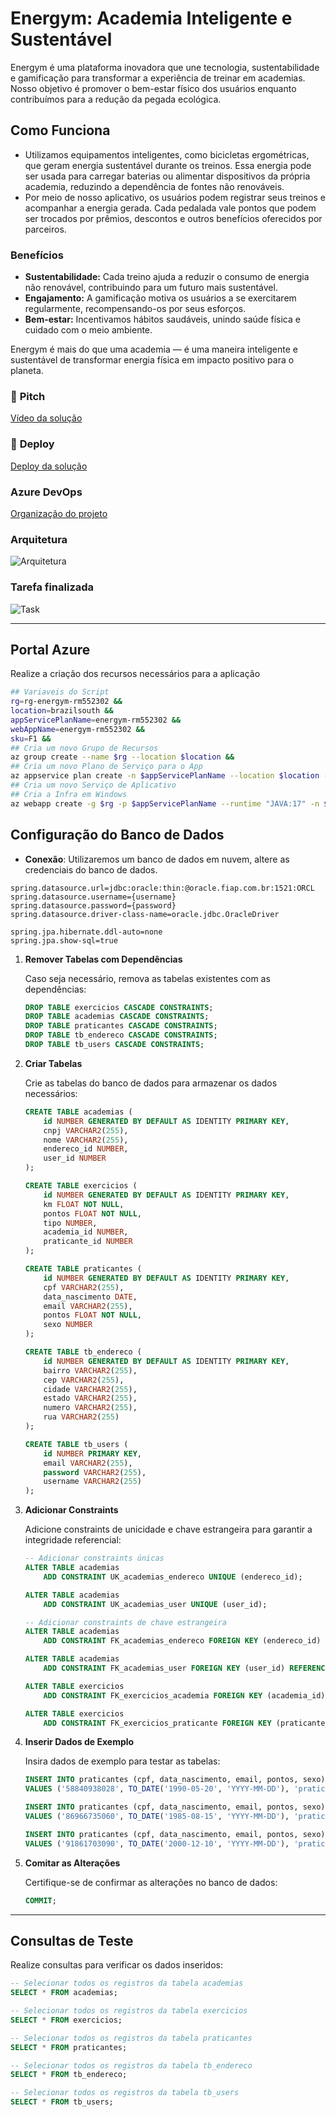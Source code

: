 # **Energym: Academia Inteligente e Sustentável**

Energym é uma plataforma inovadora que une tecnologia, sustentabilidade e gamificação para transformar a experiência de treinar em academias. Nosso objetivo é promover o bem-estar físico dos usuários enquanto contribuímos para a redução da pegada ecológica.

## Como Funciona

- Utilizamos equipamentos inteligentes, como bicicletas ergométricas, que geram energia sustentável durante os treinos. Essa energia pode ser usada para carregar baterias ou alimentar dispositivos da própria academia, reduzindo a dependência de fontes não renováveis.
- Por meio de nosso aplicativo, os usuários podem registrar seus treinos e acompanhar a energia gerada. Cada pedalada vale pontos que podem ser trocados por prêmios, descontos e outros benefícios oferecidos por parceiros.

### Benefícios

- **Sustentabilidade:** Cada treino ajuda a reduzir o consumo de energia não renovável, contribuindo para um futuro mais sustentável.
- **Engajamento:** A gamificação motiva os usuários a se exercitarem regularmente, recompensando-os por seus esforços.
- **Bem-estar:** Incentivamos hábitos saudáveis, unindo saúde física e cuidado com o meio ambiente.

Energym é mais do que uma academia — é uma maneira inteligente e sustentável de transformar energia física em impacto positivo para o planeta.

### 🎥 **Pitch**  
[Vídeo da solução](https://www.youtube.com/watch?v=4BY1kcwtntY)

### 🎥 **Deploy**  
[Deploy da solução](https://www.youtube.com/watch?v=qGqVND45qYk)

### **Azure DevOps**  
[Organização do projeto](https://dev.azure.com/ProjetosAulas-2024/Energym%20-%20GS)

### **Arquitetura**  
![Arquitetura](https://drive.google.com/uc?id=1joUDiv1dleYkAa8NwIL8TsGR9Xdb2ddk)

### **Tarefa finalizada**  
![Task](https://drive.google.com/uc?id=1Eb03Fh_BXeIUtjwkHijgEZq51j8Q4U75)

---

## Portal Azure
Realize a criação dos recursos necessários para a aplicação

``` bash
## Variaveis do Script
rg=rg-energym-rm552302 &&
location=brazilsouth &&
appServicePlanName=energym-rm552302 &&
webAppName=energym-rm552302 &&
sku=F1 &&
## Cria um novo Grupo de Recursos
az group create --name $rg --location $location &&
## Cria um novo Plano de Serviço para o App
az appservice plan create -n $appServicePlanName --location $location -g $rg --sku $sku &&
## Cria um novo Serviço de Aplicativo
## Cria a Infra em Windows
az webapp create -g $rg -p $appServicePlanName --runtime "JAVA:17" -n $webAppName

```

## Configuração do Banco de Dados

- **Conexão**:
Utilizaremos um banco de dados em nuvem, altere as credenciais do banco de dados.

```properties
spring.datasource.url=jdbc:oracle:thin:@oracle.fiap.com.br:1521:ORCL
spring.datasource.username={username}
spring.datasource.password={password}
spring.datasource.driver-class-name=oracle.jdbc.OracleDriver

spring.jpa.hibernate.ddl-auto=none
spring.jpa.show-sql=true
```

1. **Remover Tabelas com Dependências**

   Caso seja necessário, remova as tabelas existentes com as dependências:

   ```sql
   DROP TABLE exercicios CASCADE CONSTRAINTS;
   DROP TABLE academias CASCADE CONSTRAINTS;
   DROP TABLE praticantes CASCADE CONSTRAINTS;
   DROP TABLE tb_endereco CASCADE CONSTRAINTS;
   DROP TABLE tb_users CASCADE CONSTRAINTS;
   ```

2. **Criar Tabelas**

   Crie as tabelas do banco de dados para armazenar os dados necessários:

   ```sql
   CREATE TABLE academias (
       id NUMBER GENERATED BY DEFAULT AS IDENTITY PRIMARY KEY,
       cnpj VARCHAR2(255),
       nome VARCHAR2(255),
       endereco_id NUMBER,
       user_id NUMBER
   );

   CREATE TABLE exercicios (
       id NUMBER GENERATED BY DEFAULT AS IDENTITY PRIMARY KEY,
       km FLOAT NOT NULL,
       pontos FLOAT NOT NULL,
       tipo NUMBER,
       academia_id NUMBER,
       praticante_id NUMBER
   );

   CREATE TABLE praticantes (
       id NUMBER GENERATED BY DEFAULT AS IDENTITY PRIMARY KEY,
       cpf VARCHAR2(255),
       data_nascimento DATE,
       email VARCHAR2(255),
       pontos FLOAT NOT NULL,
       sexo NUMBER
   );

   CREATE TABLE tb_endereco (
       id NUMBER GENERATED BY DEFAULT AS IDENTITY PRIMARY KEY,
       bairro VARCHAR2(255),
       cep VARCHAR2(255),
       cidade VARCHAR2(255),
       estado VARCHAR2(255),
       numero VARCHAR2(255),
       rua VARCHAR2(255)
   );

   CREATE TABLE tb_users (
       id NUMBER PRIMARY KEY,
       email VARCHAR2(255),
       password VARCHAR2(255),
       username VARCHAR2(255)
   );
   ```

3. **Adicionar Constraints**

   Adicione constraints de unicidade e chave estrangeira para garantir a integridade referencial:

   ```sql
   -- Adicionar constraints únicas
   ALTER TABLE academias 
       ADD CONSTRAINT UK_academias_endereco UNIQUE (endereco_id);

   ALTER TABLE academias 
       ADD CONSTRAINT UK_academias_user UNIQUE (user_id);
   
   -- Adicionar constraints de chave estrangeira
   ALTER TABLE academias 
       ADD CONSTRAINT FK_academias_endereco FOREIGN KEY (endereco_id) REFERENCES tb_endereco(id);

   ALTER TABLE academias 
       ADD CONSTRAINT FK_academias_user FOREIGN KEY (user_id) REFERENCES tb_users(id);

   ALTER TABLE exercicios 
       ADD CONSTRAINT FK_exercicios_academia FOREIGN KEY (academia_id) REFERENCES academias(id);

   ALTER TABLE exercicios 
       ADD CONSTRAINT FK_exercicios_praticante FOREIGN KEY (praticante_id) REFERENCES praticantes(id);
   ```

4. **Inserir Dados de Exemplo**

   Insira dados de exemplo para testar as tabelas:

   ```sql
   INSERT INTO praticantes (cpf, data_nascimento, email, pontos, sexo) 
   VALUES ('58840938028', TO_DATE('1990-05-20', 'YYYY-MM-DD'), 'praticante1@example.com', 0, 1);

   INSERT INTO praticantes (cpf, data_nascimento, email, pontos, sexo) 
   VALUES ('86966735060', TO_DATE('1985-08-15', 'YYYY-MM-DD'), 'praticante2@example.com',0, 2);

   INSERT INTO praticantes (cpf, data_nascimento, email, pontos, sexo) 
   VALUES ('91861703090', TO_DATE('2000-12-10', 'YYYY-MM-DD'), 'praticante3@example.com', 0, 1);
   ```

5. **Comitar as Alterações**

   Certifique-se de confirmar as alterações no banco de dados:

   ```sql
   COMMIT;
   ```

---

## Consultas de Teste

Realize consultas para verificar os dados inseridos:

```sql
-- Selecionar todos os registros da tabela academias
SELECT * FROM academias;

-- Selecionar todos os registros da tabela exercicios
SELECT * FROM exercicios;

-- Selecionar todos os registros da tabela praticantes
SELECT * FROM praticantes;

-- Selecionar todos os registros da tabela tb_endereco
SELECT * FROM tb_endereco;

-- Selecionar todos os registros da tabela tb_users
SELECT * FROM tb_users;
```

